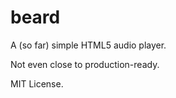 beard
=====

A (so far) simple HTML5 audio player.

Not even close to production-ready.

MIT License.
